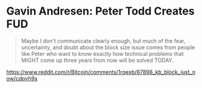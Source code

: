 # Gavin Andresen: Peter Todd Creates FUD

> Maybe I don't communicate clearly enough, but much of the fear, uncertainty, and doubt about the block size issue comes from people like Peter who want to know exactly how technical problems that MIGHT come up three years from now will be solved TODAY. 

https://www.reddit.com/r/Bitcoin/comments/1rqexb/87898_kb_block_just_now/cdpvh9x
